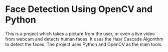 # Face Detection Using OpenCV and Python
 This is a project which takes a picture from the user, or even a live video from webcam and detects human faces. It uses the Haar Cascade Algorithm to detect the faces. The project uses Python and OpenCV as the main tools.
